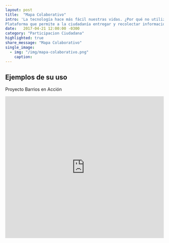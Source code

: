 ```yaml
---
layout: post
title:  "Mapa Colaborativo"
intro: 'La tecnología hace más fácil nuestras vidas. ¿Por qué no utilizarlas para visualizar, desburocratizar y agilizar las soluciones a problemas locales?
Plataforma que permite a la ciudadanía entregar y recolectar información para luego situarla en un mapa que permite visibilizar hitos o problemas territoriales, facilitando la recolección de datos, la acción y solución de problemas a los organismos responsables.'
date:   2017-04-21 12:00:00 -0300
category: "Participacion Ciudadana"
highlighted: true
share_message: "Mapa Colaborativo"
single_image:
  - img: "/img/mapa-colaborativo.png"
    caption:
---
```


## Ejemplos de su uso
Proyecto Barrios en Acción
<iframe width="100%" height="450" src="https://www.youtube.com/embed/oCn3IOuVb3g?rel=0&amp;showinfo=0" frameborder="0" allow="autoplay; encrypted-media" allowfullscreen></iframe>
